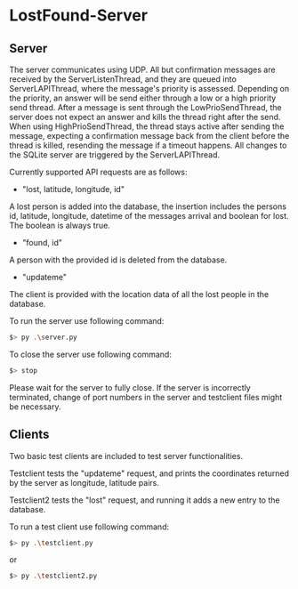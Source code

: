 # LostFound-Server
## Server
The server communicates using UDP. All but confirmation messages are received by the ServerListenThread, and they are queued into ServerLAPIThread, where the message's priority is assessed. Depending on the priority, an answer will be send either through a low or a high priority send thread. After a message is sent through the LowPrioSendThread, the server does not expect an answer and kills the thread right after the send. When using HighPrioSendThread, the thread stays active after sending the message, expecting a confirmation message back from the client before the thread is killed, resending the message if a timeout happens. All changes to the SQLite server are triggered by the ServerLAPIThread.

Currently supported API requests are as follows:
- "lost, latitude, longitude, id"

A lost person is added into the database, the insertion includes the persons id, latitude, longitude, datetime of the messages arrival and boolean for lost. The boolean is always true.

- "found, id"

A person with the provided id is deleted from the database.

- "updateme"

The client is provided with the location data of all the lost people in the database.

To run the server use following command:
```bash
$> py .\server.py
```
To close the server use following command:
```bash
$> stop
```
Please wait for the server to fully close. If the server is incorrectly terminated, change of port numbers in the server and testclient files might be necessary.
## Clients
Two basic test clients are included to test server functionalities.

Testclient tests the "updateme" request, and prints the coordinates returned by the server as longitude, latitude pairs.

Testclient2 tests the "lost" request, and running it adds a new entry to the database.

To run a test client use following command:
```bash
$> py .\testclient.py
```
or
```bash
$> py .\testclient2.py
```
